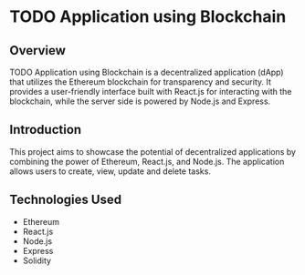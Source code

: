 # TODO Application using Blockchain

## Overview

TODO Application using Blockchain is a decentralized application (dApp) that utilizes the Ethereum blockchain for transparency and security. It provides a user-friendly interface built with React.js for interacting with the blockchain, while the server side is powered by Node.js and Express.


## Introduction

This project aims to showcase the potential of decentralized applications by combining the power of Ethereum, React.js, and Node.js. The application allows users to create, view, update and delete tasks.

## Technologies Used

- Ethereum
- React.js
- Node.js
- Express
- Solidity
